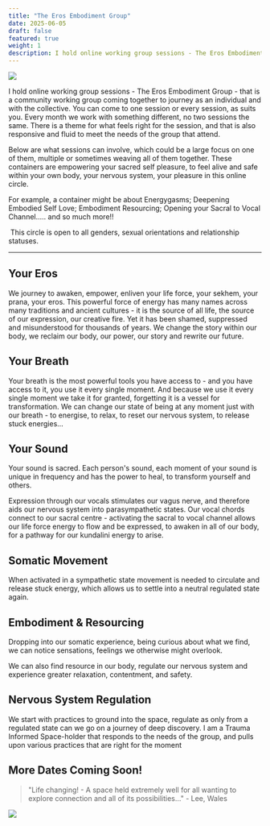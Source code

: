 ```yaml
---
title: "The Eros Embodiment Group"
date: 2025-06-05
draft: false
featured: true
weight: 1
description: I hold online working group sessions - The Eros Embodiment Group - that is a community working group coming together to journey as an individual and with the collective. You can come to one session or every session, as suits you. Every month we work with something different, no two sessions the same. There is a theme for what feels right for the session, and that is also responsive and fluid to meet the needs of the group that attend. 
---
```


![](/img/eros-top.jpg)

I hold online working group sessions - The Eros Embodiment Group - that is a community working group coming together to journey as an individual and with the collective. You can come to one session or every session, as suits you. Every month we work with something different, no two sessions the same. There is a theme for what feels right for the session, and that is also responsive and fluid to meet the needs of the group that attend. 



Below are what sessions can involve, which could be a large focus on one of them, multiple or sometimes weaving all of them together. These containers are empowering your sacred self pleasure, to feel alive and safe within your own body, your nervous system, your pleasure in this online circle. 

For example, a container might be about Energygasms; Deepening Embodied Self Love; Embodiment Resourcing; Opening your Sacral to Vocal Channel..... and so much more!!

​
This circle is open to all genders, sexual orientations and relationship statuses. 

---

## Your Eros

We journey to awaken, empower, enliven your life force, your sekhem, your prana, your eros. This powerful force of energy has many names across many traditions and ancient cultures - it is the source of all life, the source of our expression, our creative fire. Yet it has been shamed, suppressed and misunderstood for thousands of years. We change the story within our body, we reclaim our body, our power, our story and rewrite our future.

## Your Breath

Your breath is the most powerful tools you have access to - and you have access to it, you use it every single moment. And because we use it every single moment we take it for granted, forgetting it is a vessel for transformation. We can change our state of being at any moment just with our breath - to energise, to relax, to reset our nervous system, to release stuck energies...

## Your Sound

Your sound is sacred. Each person's sound, each moment of your sound is unique in frequency and has the power to heal, to transform yourself and others. 

Expression through our vocals stimulates our vagus nerve, and therefore aids our nervous system into parasympathetic states. Our vocal chords connect to our sacral centre - activating the sacral to vocal channel allows our life force energy to flow and be expressed, to awaken in all of our body, for a pathway for our kundalini energy to arise. 

## Somatic Movement

When activated in a sympathetic state movement is needed to circulate and release stuck energy, which allows us to settle into a neutral regulated state again.

## Embodiment & Resourcing

Dropping into our somatic experience, being curious about what we find, we can notice sensations, feelings we otherwise might overlook.

We can also find resource in our body, regulate our nervous system and experience greater relaxation, contentment, and safety. 

## Nervous System Regulation

We start with practices to ground into the space, regulate as only from a regulated state can we go on a journey of deep discovery. I am a Trauma Informed Space-holder that responds to the needs of the group, and pulls upon various practices that are right for the moment

## More Dates Coming Soon!

> "Life changing! - A space held extremely well for all wanting to explore connection and all of its possibilities…" - Lee, Wales

![](/img/eros-bottom.jpg)
